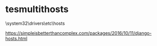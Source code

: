 # tesmultithosts
\system32\drivers\etc\hosts


https://simpleisbetterthancomplex.com/packages/2016/10/11/django-hosts.html
